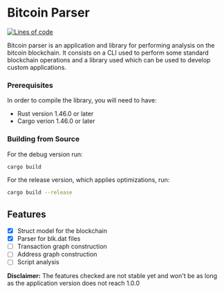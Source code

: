 # Bitcoin Parser

[![Lines of code][l1]][l2]

[l1]: https://tokei.rs/b1/github/gabo01/bitcoin-parser
[l2]: https://github.com/gabo01/bitcoin-parser

Bitcoin parser is an application and library for performing analysis on the bitcoin blockchain.
It consists on a CLI used to perform some standard blockchain operations and a library used which
can be used to develop custom applications.

### Prerequisites

In order to compile the library, you will need to have:

- Rust version 1.46.0 or later
- Cargo verion 1.46.0 or later

### Building from Source

For the debug version run:

```bash
cargo build
```

For the release version, which applies optimizations, run:

```bash
cargo build --release
```

## Features

- [x] Struct model for the blockchain
- [x] Parser for blk.dat files
- [ ] Transaction graph construction
- [ ] Address graph construction
- [ ] Script analysis

**Disclaimer:** The features checked are not stable yet and won't be as long as the application
version does not reach 1.0.0
